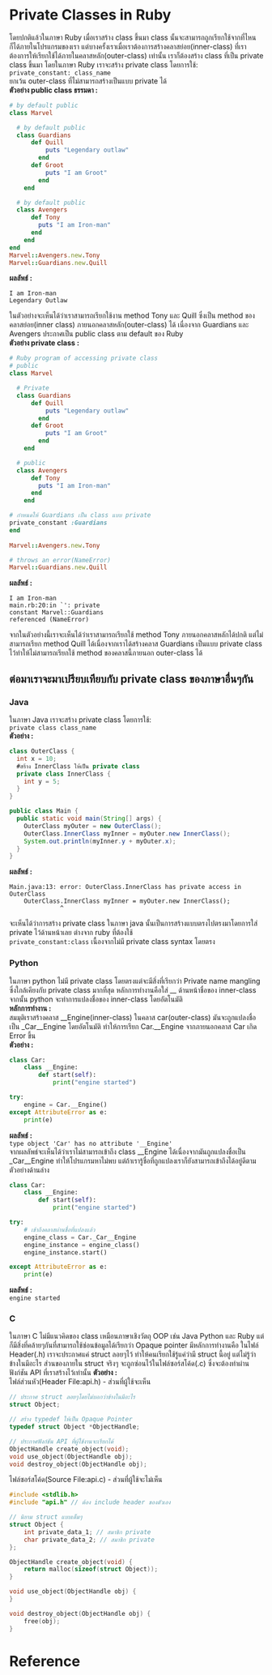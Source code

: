 # Private Classes in Ruby
โดยปกติแล้วในภาษา Ruby เมื่อเราสร้าง class ขึ้นมา class นั้นจะสามารถถูกเรียกใช้จากที่ไหนก็ได้ภายในโปรแกรมของเรา แต่บางครั้งเราเมื่อเราต้องการสร้างคลาสย่อย(inner-class) ที่เราต้องการให้เรียกใช้ได้ภายในคลาสหลัก(outer-class) เท่านั้น เราก็ต้องสร้าง class ที่เป็น private class ขึ้นมา โดยในภาษา Ruby เราจะสร้าง private class โดยการใช้:  
`private_constant: class_name`  
ยกเว้น outer-class ที่ไม่สามารถสร้างเป็นแบบ private ได้  
**ตัวอย่าง public class ธรรมดา :**  
```ruby
# by default public
class Marvel

  # by default public
  class Guardians
      def Quill
          puts "Legendary outlaw"
        end
      def Groot
          puts "I am Groot"
        end
    end

  # by default public
  class Avengers
      def Tony
        puts "I am Iron-man"
      end
    end
end
Marvel::Avengers.new.Tony
Marvel::Guardians.new.Quill
```
**ผลลัพธ์ :**  
```
I am Iron-man
Legendary Outlaw
```
ในตัวอย่างจะเห็นได้ว่าเราสามารถเรียกใช้งาน method Tony และ Quill ซึ่งเป็น method ของคลาสย่อย(inner class) ภายนอกคลาสหลัก(outer-class) ได้ เนื่องจาก Guardians และ Avengers ประกาศเป็น public class ตาม default ของ Ruby    
**ตัวอย่าง private class :**  
```ruby
# Ruby program of accessing private class
# public
class Marvel

  # Private
  class Guardians
      def Quill
          puts "Legendary outlaw"
        end
      def Groot
          puts "I am Groot"
        end
    end

  # public   
  class Avengers
      def Tony
        puts "I am Iron-man"
      end
    end

# กำหนดให้ Guardians เป็น class แบบ private
private_constant :Guardians
end
 
Marvel::Avengers.new.Tony

# throws an error(NameError)
Marvel::Guardians.new.Quill
```
**ผลลัพธ์ :**  
```
I am Iron-man
main.rb:20:in `': private
constant Marvel::Guardians
referenced (NameError)
```
จากในตัวอย่างนี้เราจะเห็นได้ว่าเราสามารถเรียกใช้ method Tony ภายนอกคลาสหลักได้ปกติ แต่ไม่สามารถเรียก method Quill ได้เนื่องจากเราได้สร้างคลาส Guardians เป็นแบบ private class ไว้ทำให้ไม่สามารถเรียกใช้ method ของคลาสนี้ภายนอก outer-class ได้  
## ต่อมาเราจะมาเปรียบเทียบกับ private class ของภาษาอื่นๆกัน  
### Java  
ในภาษา Java เราจะสร้าง private class โดยการใช้:   
`private class class_name`  
**ตัวอย่าง :**  
```java
class OuterClass {
  int x = 10;
  #สร้าง InnerClass ให้เป็น private class
  private class InnerClass {
    int y = 5;
  }
}

public class Main {
  public static void main(String[] args) {
    OuterClass myOuter = new OuterClass();
    OuterClass.InnerClass myInner = myOuter.new InnerClass();
    System.out.println(myInner.y + myOuter.x);
  }
}
```
**ผลลัพธ์ :**  
```
Main.java:13: error: OuterClass.InnerClass has private access in OuterClass
    OuterClass.InnerClass myInner = myOuter.new InnerClass();
              ^
```
จะเห็นได้ว่าการสร้าง private class ในภาษา java นั้นเป็นการสร้างแบบตรงไปตรงมาโดยการใส่ private ไว้ด้านหน้าเลย ต่างจาก ruby ที่ต้องใช้  
`private_constant:class`
เนื้องจากไม่มี private class syntax โดยตรง  
### Python  
ในภาษา python ไม่มี private class โดยตรงแต่จะมีสิ่งที่เรียกว่า Private name mangling ซึ่งใกล้เคียงกับ private class มากที่สุด หลักการทำงานคือใส่ __ ด้านหน้าชื่อของ inner-class จากนั้น python จะทำการแปลงชื่อของ inner-class โดยอัตโนมัติ  
**หลักการทำงาน :**  
สมมุติเราสร้างคลาส __Engine(inner-class) ในคลาส car(outer-class) มันจะถูกแปลงชื่อเป็น _Car__Engine โดยอัตโนมัติ ทำให้การเรียก Car.__Engine จากภายนอกคลาส Car เกิด Error ขึ้น   
**ตัวอย่าง :**  
```python
class Car:
    class __Engine:
        def start(self):
            print("engine started")

try:
    engine = Car.__Engine()
except AttributeError as e:
    print(e)
```
**ผลลัพธ์ :**  
`type object 'Car' has no attribute '__Engine'`  
จากผลลัพธ์จะเห็นได้ว่าเราไม่สามารถเข้าถึง class __Engine ได้เนื่องจากมันถูกแปลงชื่อเป็น _Car__Engine ทำให้โปรแกรมหาไม่พบ แต่ถ้าเรารู้ชื่อที่ถูกแปลงเราก็ยังสามารถเข้าถึงได้อยู่ดีตามตัวอย่างด้านล่าง
```python
class Car:
    class __Engine:
        def start(self):
            print("engine started")

try:
    # เข้าถึงคลาสผ่านชื่อที่แปลงแล้ว
    engine_class = Car._Car__Engine
    engine_instance = engine_class()
    engine_instance.start()

except AttributeError as e:
    print(e)
```
**ผลลัพธ์ :**  
`engine started`
### C  
ในภาษา C ไม่มีแนวคิดของ class เหมือนภาษาเชิงวัตถุ OOP เช่น Java Python และ Ruby แต่ก็มีสิ่งที่คล้ายๆกันที่สามารถใช้ซ่อนข้อมูลได้เรียกว่า Opaque pointer มีหลักการทำงานคือ ในไฟล์ Header(.h) เราจะประกาศแค่ struct ลอยๆไว้ ทำให้คนเรียกใช้รู้แค่ว่ามี struct นี้อยู่ แต่ไม่รู้ว่าข้างในมีอะไร ส่วนของภายใน struct จริงๆ จะถูกซ่อนไว้ในไฟล์ซอร์สโค้ด(.c) ซึ่งจะต้องทำผ่านฟังก์ชัน API ที่เราสร้างไว้เท่านั้น
**ตัวอย่าง :**  
ไฟล์ส่วนหัว(Header File:api.h) - ส่วนที่ผู้ใช้จะเห็น  
```C
// ประกาศ struct ลอยๆโดยไม่บอกว่าข้างในมีอะไร
struct Object; 

// สร้าง typedef ให้เป็น Opaque Pointer
typedef struct Object *ObjectHandle;

// ประกาศฟังก์ชัน API ที่ผู้ใช้งานจะเรียกได้
ObjectHandle create_object(void);
void use_object(ObjectHandle obj);
void destroy_object(ObjectHandle obj);
```
ไฟล์ซอร์สโค้ด(Source File:api.c) - ส่วนที่ผู้ใช้จะไม่เห็น  
```C
#include <stdlib.h>
#include "api.h" // ต้อง include header ของตัวเอง

// นิยาม struct แบบเต็มๆ
struct Object {
    int private_data_1; // สมาชิก private
    char private_data_2; // สมาชิก private
};

ObjectHandle create_object(void) {
    return malloc(sizeof(struct Object));
}

void use_object(ObjectHandle obj) {
}

void destroy_object(ObjectHandle obj) {
    free(obj);
}
```
# Reference
